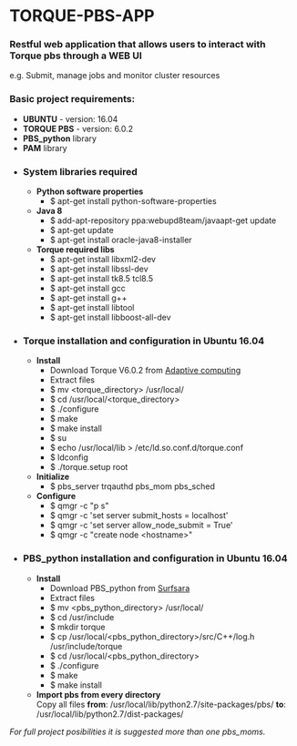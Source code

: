 # TORQUE-PBS-APP
<h3>Restful web application that allows users to interact with Torque pbs through a WEB UI</h3>
<p>e.g. Submit, manage jobs and monitor cluster resources</p>

<h3>Basic project requirements:</h3>
<ul>
  <li><b>UBUNTU</b> - version: 16.04</li>
  <li><b>TORQUE PBS</b> - version: 6.0.2</li>
  <li><b>PBS_python</b> library</li>
  <li><b>PAM</b> library</li>
</ul>

<ul>
  <li>
    <h3>System libraries required</h3>
      <ul>
        <li>
          <b>Python software properties</b>
          <ul>
            <li>$ apt-get install python-software-properties</li>
          </ul>
        </li>
        <li>
          <b>Java 8</b>
          <ul>
            <li>$ add-apt-repository ppa:webupd8team/javaapt-get update</li>
            <li>$ apt-get update</li>
            <li>$ apt-get install oracle-java8-installer</li>
          </ul>
        </li>
        <li>
          <b>Torque required libs</b>
          <ul>
            <li>$ apt-get install libxml2-dev</li>
            <li>$ apt-get install libssl-dev</li>
            <li>$ apt-get install tk8.5 tcl8.5</li>
            <li>$ apt-get install gcc</li>
            <li>$ apt-get install g++</li>
            <li>$ apt-get install libtool</li>
            <li>$ apt-get install libboost-all-dev</li>
          </ul>
        </li>
      </ul>
    </li>
    <li>
      <h3>Torque installation and configuration in Ubuntu 16.04</h3>
      <ul>
        <li>
          <b>Install</b>
          <ul>
            <li>Download Torque V6.0.2 from <a href="https://www.adaptivecomputing.com/downloading/?file=/torque/torque-6.0.2-1469811694_d9a3483.tar.gz">Adaptive computing</a></li>
            <li>Extract files</li>
            <li>$ mv &lt;torque_directory&gt; /usr/local/</li>
            <li>$ cd /usr/local/&lt;torque_directory&gt;</li>
            <li>$ ./configure</li>
            <li>$ make</li>
            <li>$ make install</li>
            <li>$ su</li>
            <li>$ echo /usr/local/lib > /etc/ld.so.conf.d/torque.conf</li>
            <li>$ ldconfig</li>
            <li>$ ./torque.setup root</li>
          </ul>
        </li>
        <li>
          <b>Initialize</b>
          <ul>
            <li>$ pbs_server trqauthd pbs_mom pbs_sched</li>
          </ul>
        </li>
        <li>
          <b>Configure</b>
          <ul>
            <li>$ qmgr -c "p s"</li>
            <li>$ qmgr -c 'set server submit_hosts = localhost'</li>
            <li>$ qmgr -c 'set server allow_node_submit = True'</li>
            <li>$ qmgr -c "create node &lt;hostname&gt;"</li>
          </ul>
        </li>
      </ul>
    </li>
    <li>
      <h3>PBS_python installation and configuration in Ubuntu 16.04</h3>
      <ul>
        <li>
          <b>Install</b>
          <ul>
            <li>Download PBS_python from <a href="https://oss.trac.surfsara.nl/pbs_python/wiki/TorqueInstallation">Surfsara</a></li>
            <li>Extract files</li>
            <li>$ mv &lt;pbs_python_directory&gt; /usr/local/</li>
            <li>$ cd /usr/include</li>
            <li>$ mkdir torque</li>
            <li>$ cp /usr/local/&lt;pbs_python_directory&gt;/src/C++/log.h /usr/include/torque</li>
            <li>$ cd /usr/local/&lt;pbs_python_directory&gt;</li>
            <li>$ ./configure</li>
            <li>$ make</li>
            <li>$ make install</li>
          </ul>
        </li>
        <li>
          <b>Import pbs from every directory</b>
          <div>Copy all files <b>from</b>: /usr/local/lib/python2.7/site-packages/pbs/
          <b>to</b>: /usr/local/lib/python2.7/dist-packages/</div>
        </li>
      </ul>
    </li>
</ul>

<i>For full project posibilities it is suggested more than one pbs_moms.</i>
